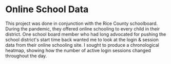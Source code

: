 # Online School Data

This project was done in conjunction with the Rice County schoolboard. During the pandemic, they offered online schooling to every child in their district. One school board member who had long advocated for pushing the school district's start time back wanted me to look at the login & session data from their online schooling site. I sought to produce a chronological heatmap, showing how the number of active login sessions changed throughout the day. 
